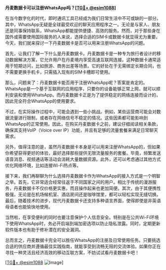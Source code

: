 **丹麦数据卡可以注册WhatsApp吗？[[TG💪+ @esim1088](https://t.me/s/esim1088)]**

在当今数字化的时代，即时通讯工具已经成为我们日常生活中不可或缺的一部分。其中，WhatsApp无疑是全球最受欢迎的聊天应用程序之一。无论是与家人、朋友还是同事保持联系，WhatsApp都能提供便捷、高效的服务。然而，对于那些身在国外或需要使用国际服务的人来说，选择合适的SIM卡或数据卡就显得尤为重要。今天，我们就来探讨一下丹麦数据卡是否可以用来注册WhatsApp的问题。

首先，让我们了解一下什么是丹麦数据卡。丹麦数据卡是一种专为旅行者设计的移动数据解决方案，它允许用户在丹麦境内享受高速互联网连接。这种数据卡通常适用于短期访问，比如旅游、商务出差等场景。它的好处在于无需绑定长期合同，也不需要更换手机卡，只需插入现有的SIM卡槽即可使用。

那么，问题来了：丹麦数据卡能否用于注册WhatsApp呢？答案是肯定的。WhatsApp是一个基于互联网的应用程序，只要你的设备能够正常上网，就可以顺利安装和使用WhatsApp。而丹麦数据卡正是为了提供稳定的网络连接而设计的，因此完全符合WhatsApp的使用要求。

不过，在实际操作过程中，可能会遇到一些小挑战。例如，某些运营商可能会对数据流量进行限制，或者存在网络信号不稳定的情况。这些因素都可能影响到WhatsApp的正常使用。因此，在购买丹麦数据卡之前，建议仔细阅读相关条款，确保其支持VoIP（Voice over IP）功能，并且有足够的流量套餐来满足日常聊天需求。

另外，值得注意的是，虽然丹麦数据卡本身是可以用来注册WhatsApp的，但如果你希望获得更好的体验，最好选择那些提供无限流量服务的套餐。毕竟，频繁发送语音消息、视频通话等活动会消耗大量数据资源。此外，还可以考虑通过其他方式优化网络环境，比如连接Wi-Fi热点等。

接下来，我们再聊聊为什么选择丹麦数据卡作为WhatsApp的接入方式是一个明智之举。首先，它非常适合经常往返于不同国家之间的用户。相比于传统的漫游服务，丹麦数据卡不仅价格更实惠，而且操作起来也更加简便。其次，由于其便携性极强，无论是在机场候机室、酒店房间还是咖啡馆里，都可以轻松实现无缝切换。最后，随着技术的进步，现代丹麦数据卡还支持多种语言界面，使得即使是非英语母语者也能愉快地使用。

当然啦，在享受便利的同时也要注意保护个人信息安全。特别是在公共Wi-Fi环境下使用WhatsApp时，务必开启端到端加密选项以防止隐私泄露。同时，定期更新软件版本也有助于修补潜在的安全漏洞。

总而言之，丹麦数据卡完全可以胜任WhatsApp的注册及日常使用任务。只要挑选合适的供应商并遵循最佳实践指南，就能享受到流畅无阻的交流体验。如果你正在寻找一种灵活且经济高效的移动互联方案，不妨试试看丹麦数据卡吧！

[[TG💪+ @esim1088](https://t.me/s/esim1088) ![Image](https://i.postimg.cc/4NQfJmqS/Snipaste-2025-05-13-00-14-12.png)]